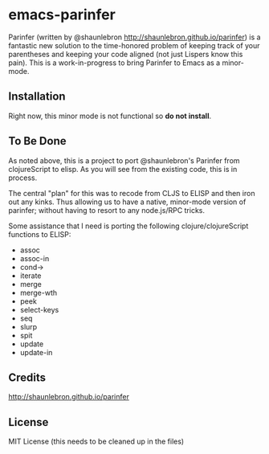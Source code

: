 # emacs-parinfer

Parinfer (written by @shaunlebron http://shaunlebron.github.io/parinfer)
is a fantastic new solution to the time-honored problem of keeping track of your
parentheses and keeping your code aligned (not just Lispers know this pain).
This is a work-in-progress to bring Parinfer to Emacs as a minor-mode.

## Installation

Right now, this minor mode is not functional so **do not install**.

## To Be Done

As noted above, this is a project to port @shaunlebron's Parinfer from clojureScript to elisp. As you will see from the existing code, this is in process.

The central "plan" for this was to recode from CLJS to ELISP and then iron out any kinks. Thus allowing us to have a native, minor-mode version of parinfer;
without having to resort to any node.js/RPC tricks.

Some assistance that I need is porting the following clojure/clojureScript functions to ELISP:
* assoc
* assoc-in
* cond->
* iterate
* merge
* merge-wth
* peek
* select-keys
* seq
* slurp
* spit
* update
* update-in

## Credits

http://shaunlebron.github.io/parinfer

## License

MIT License (this needs to be cleaned up in the files)
